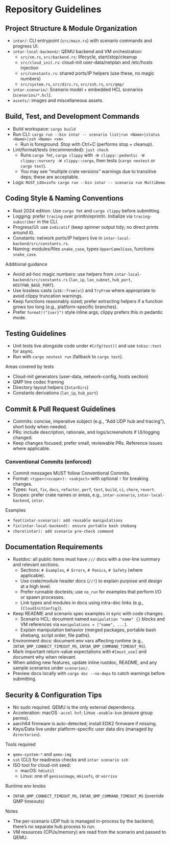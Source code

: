 # Repository Guidelines

## Project Structure & Module Organization
- `intar/`: CLI entrypoint (`src/main.rs`) with scenario commands and progress UI.
- `intar-local-backend/`: QEMU backend and VM orchestration:
  - `src/vm.rs`, `src/backend.rs`: lifecycle, start/stop/cleanup
  - `src/cloud_init.rs`: cloud-init user-data/netplan and /etc/hosts injection
  - `src/constants.rs`: shared ports/IP helpers (use these, no magic numbers)
  - `src/system.rs`, `src/dirs.rs`, `src/ssh.rs`, `src/qmp/`
- `intar-scenario/`: Scenario model + embedded HCL scenarios (`scenarios/*.hcl`).
- `assets/`: images and miscellaneous assets.

## Build, Test, and Development Commands
- Build workspace: `cargo build`
- Run CLI: `cargo run --bin intar -- scenario list|run <Name>|status <Name>|ssh <Name> <vm>`
  - Run is foreground. Stop with Ctrl+C (performs stop + cleanup).
- Lint/format/tests (recommended): `just check`
  - Runs `cargo fmt`, `cargo clippy` with `-W clippy::pedantic -W clippy::nursery -W clippy::cargo`, then tests (`cargo nextest` or `cargo test`).
  - You may see “multiple crate versions” warnings due to transitive deps; these are acceptable.
- Logs: `RUST_LOG=info cargo run --bin intar -- scenario run MultiDemo`

## Coding Style & Naming Conventions
- Rust 2024 edition. Use `cargo fmt` and `cargo clippy` before submitting.
- Logging: prefer `tracing` over println/eprintln. Initialize via `tracing-subscriber` in the CLI.
- Progress/UI: use `indicatif` (keep spinner output tidy; no direct prints around it).
- Constants: network ports/IP helpers live in `intar-local-backend/src/constants.rs`.
- Naming: modules/files `snake_case`, types `UpperCamelCase`, functions `snake_case`.

Additional guidance
- Avoid ad-hoc magic numbers: use helpers from `intar-local-backend/src/constants.rs` (`lan_ip`, `lan_subnet`, `hub_port`, `HOSTFWD_BASE_PORT`).
- Use lossless casts (`u16::from(x)`) and `TryFrom` where appropriate to avoid clippy truncation warnings.
- Keep functions reasonably sized; prefer extracting helpers if a function grows too long (e.g., platform-specific branches).
- Prefer `format!("{var}")` style inline args; clippy prefers this in pedantic mode.

## Testing Guidelines
- Unit tests live alongside code under `#[cfg(test)]` and use `tokio::test` for async.
- Run with `cargo nextest run` (fallback to `cargo test`).

Areas covered by tests
- Cloud-init generators (user-data, network-config, hosts section)
- QMP line codec framing
- Directory layout helpers (`IntarDirs`)
- Constants derivations (`lan_ip`, `hub_port`)

## Commit & Pull Request Guidelines
- Commits: concise, imperative subject (e.g., “Add UDP hub and tracing”), short body when needed.
- PRs: include description, rationale, and logs/screenshots if UI/logging changed.
- Keep changes focused; prefer small, reviewable PRs. Reference issues where applicable.

### Conventional Commits (enforced)
- Commit messages MUST follow Conventional Commits.
- Format: `<type>(<scope>): <subject>` with optional `!` for breaking changes.
- Types: `feat`, `fix`, `docs`, `refactor`, `perf`, `test`, `build`, `ci`, `chore`, `revert`.
- Scopes: prefer crate names or areas, e.g., `intar-scenario`, `intar-local-backend`, `intar`.

Examples
- `feat(intar-scenario): add reusable manipulations`
- `fix(intar-local-backend): ensure portable bash shebang`
- `chore(intar): add scenario pre-check command`

## Documentation Requirements
- Rustdoc: all public items must have `///` docs with a one-line summary and relevant sections.
  - Sections: `# Examples`, `# Errors`, `# Panics`, `# Safety` (where applicable).
  - Use crate/module header docs (`//!`) to explain purpose and design at a high level.
  - Prefer runnable doctests; use `no_run` for examples that perform I/O or spawn processes.
  - Link types and modules in docs using intra-doc links (e.g., `[CloudInitConfig]`).
- Keep README and scenario spec examples in sync with code changes.
  - Scenario HCL: document named `manipulation "name" {}` blocks and VM references via `manipulations = ["name", ...]`.
  - Explain manipulation behavior (merged packages, portable bash shebang, script order, file paths).
- Environment docs: document env vars affecting runtime (e.g., `INTAR_QMP_CONNECT_TIMEOUT_MS`, `INTAR_QMP_COMMAND_TIMEOUT_MS`).
- Mark important return-value expectations with `#[must_use]` and document why when relevant.
- When adding new features, update inline rustdoc, README, and any sample scenarios under `scenarios/`.
- Preview docs locally with `cargo doc --no-deps` to catch warnings before submitting.

## Security & Configuration Tips
- No sudo required. QEMU is the only external dependency.
- Acceleration: macOS `-accel hvf`; Linux `-enable-kvm` (ensure group perms).
- aarch64 firmware is auto-detected; install EDK2 firmware if missing.
- Keys/Data live under platform-specific user data dirs (managed by `directories`).

Tools required
- `qemu-system-*` and `qemu-img`
- `ssh` (CLI) for readiness checks and `intar scenario ssh`
- ISO tool for cloud-init seed:
  - macOS: `hdiutil`
  - Linux: one of `genisoimage`, `mkisofs`, or `xorriso`

Runtime env knobs
- `INTAR_QMP_CONNECT_TIMEOUT_MS`, `INTAR_QMP_COMMAND_TIMEOUT_MS` (override QMP timeouts)

Notes
- The per-scenario UDP hub is managed in-process by the backend; there’s no separate hub process to run.
- VM resources (CPUs/memory) are read from the scenario and passed to QEMU.
